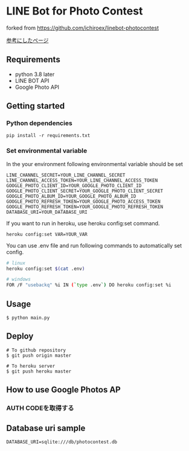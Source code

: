 # LINE Bot for Photo Contest


forked from https://github.com/ichiroex/linebot-photocontest

[参考にしたページ](https://qiita.com/ichiroex/items/5dd6ec89112f88f87159)

## Requirements

- python 3.8 later
- LINE BOT API
- Google Photo API

## Getting started


### Python dependencies

```
pip install -r requirements.txt
```

### Set environmental variable

In the your environment following environmental variable should be set

```
LINE_CHANNEL_SECRET=YOUR_LINE_CHANNEL_SECRET
LINE_CHANNEL_ACCESS_TOKEN=YOUR_LINE_CHANNEL_ACCESS_TOKEN
GOOGLE_PHOTO_CLIENT_ID=YOUR_GOOGLE_PHOTO_CLIENT_ID
GOOGLE_PHOTO_CLIENT_SECRET=YOUR_GOOGLE_PHOTO_CLIENT_SECRET
GOOGLE_PHOTO_ALBUM_ID=YOUR_GOOGLE_PHOTO_ALBUM_ID
GOOGLE_PHOTO_REFRESH_TOKEN=YOUR_GOOGLE_PHOTO_ACCESS_TOKEN
GOOGLE_PHOTO_REFRESH_TOKEN=YOUR_GOOGLE_PHOTO_REFRESH_TOKEN
DATABASE_URI=YOUR_DATABASE_URI
```

If you want to run in heroku, use heroku config:set command.

```
heroku config:set VAR=YOUR_VAR
```

You can use .env file and run following commands to automatically set config.

```sh
# linux
heroku config:set $(cat .env)

# windows
FOR /F "usebackq" %i IN (`type .env`) DO heroku config:set %i
```




## Usage
```
$ python main.py
```

## Deploy
```
# To github repository
$ git push origin master

# To heroku server
$ git push heroku master
```

## How to use Google Photos AP

### AUTH CODEを取得する




## Database uri sample

```
DATABASE_URI=sqlite:///db/photocontest.db
```